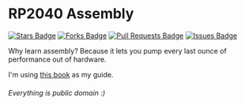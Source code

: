 # RP2040 Assembly
<a href="https://github.com/HackerDaGreat57/learn/stargazers"><img src="https://img.shields.io/github/stars/HackerDaGreat57/learn" alt="Stars Badge"/></a>
<a href="https://github.com/HackerDaGreat57/learn/network/members"><img src="https://img.shields.io/github/forks/HackerDaGreat57/learn" alt="Forks Badge"/></a>
<a href="https://github.com/HackerDaGreat57/learn/pulls"><img src="https://img.shields.io/github/issues-pr/HackerDaGreat57/learn" alt="Pull Requests Badge"/></a>
<a href="https://github.com/HackerDaGreat57/learn/issues"><img src="https://img.shields.io/github/issues/HackerDaGreat57/learn" alt="Issues Badge"/></a>

Why learn assembly? Because it lets you pump every last ounce of performance out of hardware.

I'm using [this book](https://www.amazon.com/dp/B09KKL8VXQ?ref=KC_GS_GB_US) as my guide.

###### Everything is public domain :)